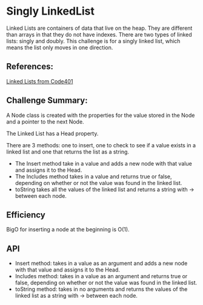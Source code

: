 # Singly LinkedList

Linked Lists are containers of data that live on the heap. They are different than arrays in that they do not have indexes. There are two types of linked lists: singly and doubly. 
This challenge is for a singly linked list, which means the list only moves in one direction.

## References:
[Linked Lists from Code401](https://github.com/codefellows/seattle-dotnet-401d10/tree/master/Class05/demo)
## Challenge Summary:
A Node class is created with the properties for the value stored in the Node and a pointer to the next Node.

The Linked List has a Head property. 

There are 3 methods: one to insert, one to check to see if a value exists in a linked list and one that returns the list as a string.
* The Insert method take in a value and adds a new node with that value and assigns it to the Head.
* The Includes method takes in a value and returns true or false, depending on whether or not the value was found in the linked list.
* toString takes all the values of the linked list and returns a string with -> between each node. 

## Efficiency

BigO for inserting a node at the beginning is O(1).

## API
* Insert method: takes in a value as an argument and adds a new node with that value and assigns it to the Head.
* Includes method: takes in a value as an argument and returns true or false, depending on whether or not the value was found in the linked list.
* toString method: takes in no arguments and returns the values of the linked list as a string with -> between each node. 
